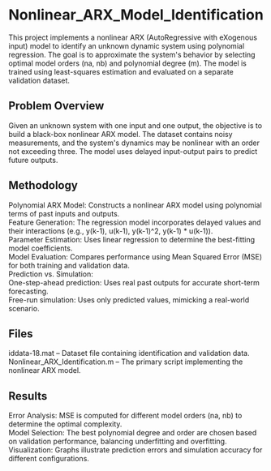 # Nonlinear_ARX_Model_Identification
This project implements a nonlinear ARX (AutoRegressive with eXogenous input) model to identify an unknown dynamic system using polynomial regression. The goal is to approximate the system's behavior by selecting optimal model orders (na, nb) and polynomial degree (m). The model is trained using least-squares estimation and evaluated on a separate validation dataset.  

## Problem Overview
Given an unknown system with one input and one output, the objective is to build a black-box nonlinear ARX model. The dataset contains noisy measurements, and the system's dynamics may be nonlinear with an order not exceeding three. The model uses delayed input-output pairs to predict future outputs.

## Methodology
Polynomial ARX Model: Constructs a nonlinear ARX model using polynomial terms of past inputs and outputs.  
Feature Generation: The regression model incorporates delayed values and their interactions (e.g., y(k-1), u(k-1), y(k-1)^2, y(k-1) * u(k-1)).  
Parameter Estimation: Uses linear regression to determine the best-fitting model coefficients.  
Model Evaluation: Compares performance using Mean Squared Error (MSE) for both training and validation data.  
 Prediction vs. Simulation:  
One-step-ahead prediction: Uses real past outputs for accurate short-term forecasting.  
Free-run simulation: Uses only predicted values, mimicking a real-world scenario.  
## Files
iddata-18.mat – Dataset file containing identification and validation data.  
Nonlinear_ARX_Identification.m – The primary script implementing the nonlinear ARX model.
## Results
Error Analysis: MSE is computed for different model orders (na, nb) to determine the optimal complexity.  
Model Selection: The best polynomial degree and order are chosen based on validation performance, balancing underfitting and overfitting.  
Visualization: Graphs illustrate prediction errors and simulation accuracy for different configurations.  
